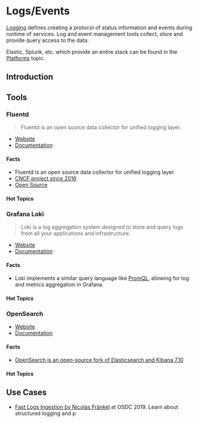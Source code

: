 # Logs/Events

[Logging](https://en.wikipedia.org/wiki/Logging_(software)) defines creating a protocol of status information and events during runtime of services. Log and event management tools collect, store and provide query access to the data. 

Elastic, Splunk, etc. which provide an entire stack can be found in the [Platforms](../platforms) topic. 

## Introduction

## Tools

### Fluentd

> Fluentd is an open source data collector for unified logging layer. 

- [Website](https://www.fluentd.org/)
- [Documentation](https://docs.fluentd.org/)

#### Facts

- Fluentd is an open source data collector for unified logging layer.
- [CNCF project since 2016](https://www.cncf.io/projects/fluentd/)
- [Open Source](https://github.com/fluent/fluentd)

#### Hot Topics 

### Grafana Loki

> Loki is a log aggregation system designed to store and query logs from all your applications and infrastructure. 

- [Website](https://grafana.com/oss/loki/)
- [Documentation](https://grafana.com/docs/loki/latest/)

#### Facts

- Loki implements a similar query language like [PromQL](../metrics#prometheus), allowing for log and metrics aggregation in Grafana. 

#### Hot Topics 

### OpenSearch

- [Website](https://opensearch.org/)
- [Documentation](https://opensearch.org/docs/latest)

#### Facts

- [OpenSearch is an open-source fork of Elasticsearch and Kibana 7.10](https://aws.amazon.com/blogs/opensource/introducing-opensearch/)

#### Hot Topics 


## Use Cases 

- [Fast Logs Ingestion by Nicolas Fränkel](https://www.youtube.com/watch?v=DK9FM34YvXM) at OSDC 2019. Learn about structured logging and p